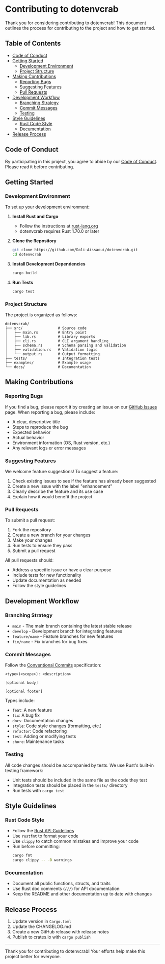 # Contributing to dotenvcrab

Thank you for considering contributing to dotenvcrab! This document outlines the process for contributing to the project and how to get started.

## Table of Contents

- [Code of Conduct](#code-of-conduct)
- [Getting Started](#getting-started)
  - [Development Environment](#development-environment)
  - [Project Structure](#project-structure)
- [Making Contributions](#making-contributions)
  - [Reporting Bugs](#reporting-bugs)
  - [Suggesting Features](#suggesting-features)
  - [Pull Requests](#pull-requests)
- [Development Workflow](#development-workflow)
  - [Branching Strategy](#branching-strategy)
  - [Commit Messages](#commit-messages)
  - [Testing](#testing)
- [Style Guidelines](#style-guidelines)
  - [Rust Code Style](#rust-code-style)
  - [Documentation](#documentation)
- [Release Process](#release-process)

## Code of Conduct

By participating in this project, you agree to abide by our [Code of Conduct](CODE_OF_CONDUCT.md). Please read it before contributing.

## Getting Started

### Development Environment

To set up your development environment:

1. **Install Rust and Cargo**
   - Follow the instructions at [rust-lang.org](https://www.rust-lang.org/tools/install)
   - dotenvcrab requires Rust 1.70.0 or later

2. **Clone the Repository**
   ```bash
   git clone https://github.com/Dali-Aissaoui/dotenvcrab.git
   cd dotenvcrab
   ```

3. **Install Development Dependencies**
   ```bash
   cargo build
   ```

4. **Run Tests**
   ```bash
   cargo test
   ```

### Project Structure

The project is organized as follows:

```
dotenvcrab/
├── src/                # Source code
│   ├── main.rs         # Entry point
│   ├── lib.rs          # Library exports
│   ├── cli.rs          # CLI argument handling
│   ├── schema.rs       # Schema parsing and validation
│   ├── validation.rs   # Validation logic
│   └── output.rs       # Output formatting
├── tests/              # Integration tests
├── examples/           # Example usage
└── docs/               # Documentation
```

## Making Contributions

### Reporting Bugs

If you find a bug, please report it by creating an issue on our [GitHub Issues](https://github.com/Dali-Aissaoui/dotenvcrab/issues) page. When reporting a bug, please include:

- A clear, descriptive title
- Steps to reproduce the bug
- Expected behavior
- Actual behavior
- Environment information (OS, Rust version, etc.)
- Any relevant logs or error messages

### Suggesting Features

We welcome feature suggestions! To suggest a feature:

1. Check existing issues to see if the feature has already been suggested
2. Create a new issue with the label "enhancement"
3. Clearly describe the feature and its use case
4. Explain how it would benefit the project

### Pull Requests

To submit a pull request:

1. Fork the repository
2. Create a new branch for your changes
3. Make your changes
4. Run tests to ensure they pass
5. Submit a pull request

All pull requests should:
- Address a specific issue or have a clear purpose
- Include tests for new functionality
- Update documentation as needed
- Follow the style guidelines

## Development Workflow

### Branching Strategy

- `main` - The main branch containing the latest stable release
- `develop` - Development branch for integrating features
- `feature/name` - Feature branches for new features
- `fix/name` - Fix branches for bug fixes

### Commit Messages

Follow the [Conventional Commits](https://www.conventionalcommits.org/) specification:

```
<type>(<scope>): <description>

[optional body]

[optional footer]
```

Types include:
- `feat`: A new feature
- `fix`: A bug fix
- `docs`: Documentation changes
- `style`: Code style changes (formatting, etc.)
- `refactor`: Code refactoring
- `test`: Adding or modifying tests
- `chore`: Maintenance tasks

### Testing

All code changes should be accompanied by tests. We use Rust's built-in testing framework:

- Unit tests should be included in the same file as the code they test
- Integration tests should be placed in the `tests/` directory
- Run tests with `cargo test`

## Style Guidelines

### Rust Code Style

- Follow the [Rust API Guidelines](https://rust-lang.github.io/api-guidelines/)
- Use `rustfmt` to format your code
- Use `clippy` to catch common mistakes and improve your code
- Run before committing:
  ```bash
  cargo fmt
  cargo clippy -- -D warnings
  ```

### Documentation

- Document all public functions, structs, and traits
- Use Rust doc comments (`///`) for API documentation
- Keep the README and other documentation up to date with changes

## Release Process

1. Update version in `Cargo.toml`
2. Update the CHANGELOG.md
3. Create a new GitHub release with release notes
4. Publish to crates.io with `cargo publish`

---

Thank you for contributing to dotenvcrab! Your efforts help make this project better for everyone.
